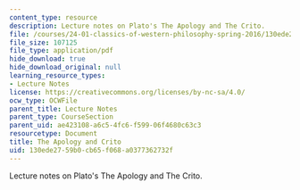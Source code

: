 ```yaml
---
content_type: resource
description: Lecture notes on Plato's The Apology and The Crito.
file: /courses/24-01-classics-of-western-philosophy-spring-2016/130ede2759b0cb65f068a0377362732f_MIT24_01S16_SES1.pdf
file_size: 107125
file_type: application/pdf
hide_download: true
hide_download_original: null
learning_resource_types:
- Lecture Notes
license: https://creativecommons.org/licenses/by-nc-sa/4.0/
ocw_type: OCWFile
parent_title: Lecture Notes
parent_type: CourseSection
parent_uid: ae423108-a6c5-4fc6-f599-06f4680c63c3
resourcetype: Document
title: The Apology and Crito
uid: 130ede27-59b0-cb65-f068-a0377362732f
---
```

Lecture notes on Plato's The Apology and The Crito.